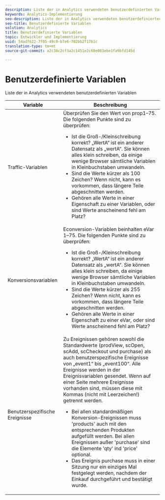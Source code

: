 ```yaml
---
description: Liste der in Analytics verwendeten benutzerdefinierten Variablen
keywords: Analytics-Implementierung
seo-description: Liste der in Analytics verwendeten benutzerdefinierten Variablen
seo-title: Benutzerdefinierte Variablen
solution: Analytics
title: Benutzerdefinierte Variablen
topic: Entwickler und Implementierung
uuid: 54adf622-7f05-49c0-b7e6-702bb2f17b1c
translation-type: tm+mt
source-git-commit: a2c38c2cf3a2c1451e2c60e003ebe1fa9bfd145d

---
```



# Benutzerdefinierte Variablen

Liste der in Analytics verwendeten benutzerdefinierten Variablen

<table id="table_E8C7871F63F648A59644638FB56BD0E1"> 
 <thead> 
  <tr> 
   <th class="entry"> Variable </th> 
   <th class="entry"> Beschreibung </th> 
  </tr> 
 </thead>
 <tbody> 
  <tr> 
   <td> Traffic-Variablen </td> 
   <td> Überprüfen Sie den Wert von prop1–75. Die folgenden Punkte sind zu überprüfen:
    <ul id="ul_0EE2D50BA90F4F21BD63268A5082F980"> 
     <li id="li_A6E4D66E8A03400491A26A08E4945908">Ist die Groß-/Kleinschreibung korrekt? „WertA“ ist ein anderer Datensatz als „wertA“. Sie können alles klein schreiben, da einige wenige Browser sämtliche Variablen in Kleinbuchstaben umwandeln. </li> 
     <li id="li_65CBFB908E7B4ED5AF9518FE5B58D4E2">Sind die Werte kürzer als 100 Zeichen? Wenn nicht, kann es vorkommen, dass längere Teile abgeschnitten werden. </li> 
     <li id="li_CC506D114AFE44699D89AB84BBCCEBFC"> Gehören alle Werte in einer Eigenschaft zu einer Variablen, oder sind Werte anscheinend fehl am Platz? </li> 
    </ul> </td> 
  </tr> 
  <tr> 
   <td> Konversionsvariablen </td> 
   <td> <span class="wintitle"> Econversion</span>-Variablen beinhalten eVar 1–75. Die folgenden Punkte sind zu überprüfen:
    <ul id="ul_CA10C5B9F24B4C49A64CA84A9DCE8E63"> 
     <li id="li_8CCD92F3AD5E49EBA91C9B008DA47016">Ist die Groß-/Kleinschreibung korrekt? „WertA“ ist ein anderer Datensatz als „wertA“. Sie können alles klein schreiben, da einige wenige Browser sämtliche Variablen in Kleinbuchstaben umwandeln. </li> 
     <li id="li_5B6FDEDB2C32409AA59D6BB0DF2346CB">Sind die Werte kürzer als 255 Zeichen? Wenn nicht, kann es vorkommen, dass längere Teile abgeschnitten werden. </li> 
     <li id="li_C31AFBAC99D84E96A1244E795CE7765D">Gehören alle Werte in einer Eigenschaft zu einer eVar, oder sind Werte anscheinend fehl am Platz? </li> 
    </ul> </td> 
  </tr> 
  <tr> 
   <td> Benutzerspezifische Ereignisse </td> 
   <td> Zu Ereignissen gehören sowohl die Standardwerte (<span class="wintitle">prodView</span>, <span class="wintitle">scOpen</span>, <span class="wintitle">scAdd</span>, <span class="wintitle">scCheckout</span> und <span class="wintitle">purchase</span>) als auch benutzerspezifische Ereignisse von „event1“ bis „event100“. Alle Ereignisse werden in der Ereignisvariablen gesendet. Wenn auf einer Seite mehrere Ereignisse vorhanden sind, müssen diese mit Kommas (nicht mit Leerzeichen!) getrennt werden.
    <ul id="ul_2213CC9DE892433FAF6FC1F5A2B841B4"> 
     <li id="li_15E31A9FF1654DFA93C158F422B9EAE3">Bei allen standardmäßigen Konversion-Ereignissen muss 'products' auch mit den entsprechenden Produkten aufgefüllt werden. Bei allen Ereignissen außer 'purchase' sind die Elemente 'qty' ind 'price' optional. </li> 
     <li id="li_03ED9AAC45DA47A58AB482E2CEBF5108">Das Ereignis <span class="wintitle">purchase</span> muss in einer Sitzung nur ein einziges Mal festgelegt werden, nachdem der Einkauf durchgeführt und bestätigt wurde. </li> 
    </ul> </td> 
  </tr> 
 </tbody> 
</table>

